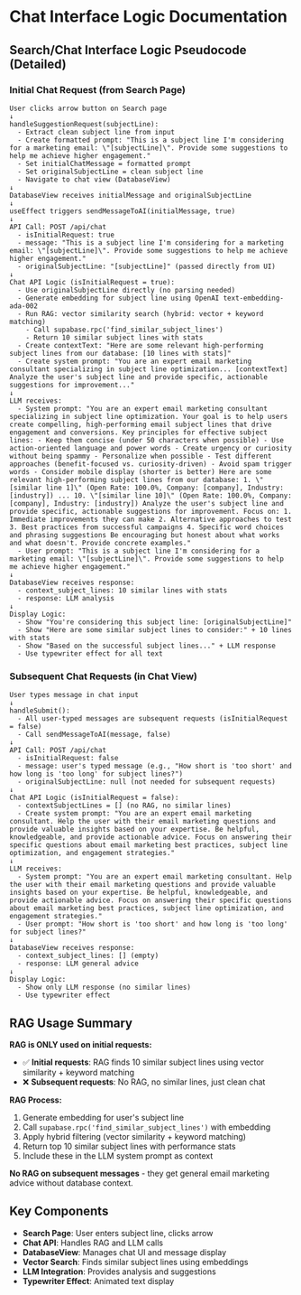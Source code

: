 # Chat Interface Logic Documentation

## **Search/Chat Interface Logic Pseudocode (Detailed)**

### **Initial Chat Request (from Search Page)**

```
User clicks arrow button on Search page
↓
handleSuggestionRequest(subjectLine):
  - Extract clean subject line from input
  - Create formatted prompt: "This is a subject line I'm considering for a marketing email: \"[subjectLine]\". Provide some suggestions to help me achieve higher engagement."
  - Set initialChatMessage = formatted prompt
  - Set originalSubjectLine = clean subject line
  - Navigate to chat view (DatabaseView)
↓
DatabaseView receives initialMessage and originalSubjectLine
↓
useEffect triggers sendMessageToAI(initialMessage, true)
↓
API Call: POST /api/chat
  - isInitialRequest: true
  - message: "This is a subject line I'm considering for a marketing email: \"[subjectLine]\". Provide some suggestions to help me achieve higher engagement."
  - originalSubjectLine: "[subjectLine]" (passed directly from UI)
↓
Chat API Logic (isInitialRequest = true):
  - Use originalSubjectLine directly (no parsing needed)
  - Generate embedding for subject line using OpenAI text-embedding-ada-002
  - Run RAG: vector similarity search (hybrid: vector + keyword matching)
    - Call supabase.rpc('find_similar_subject_lines')
    - Return 10 similar subject lines with stats
  - Create contextText: "Here are some relevant high-performing subject lines from our database: [10 lines with stats]"
  - Create system prompt: "You are an expert email marketing consultant specializing in subject line optimization... [contextText] Analyze the user's subject line and provide specific, actionable suggestions for improvement..."
↓
LLM receives:
  - System prompt: "You are an expert email marketing consultant specializing in subject line optimization. Your goal is to help users create compelling, high-performing email subject lines that drive engagement and conversions. Key principles for effective subject lines: - Keep them concise (under 50 characters when possible) - Use action-oriented language and power words - Create urgency or curiosity without being spammy - Personalize when possible - Test different approaches (benefit-focused vs. curiosity-driven) - Avoid spam trigger words - Consider mobile display (shorter is better) Here are some relevant high-performing subject lines from our database: 1. \"[similar line 1]\" (Open Rate: 100.0%, Company: [company], Industry: [industry]) ... 10. \"[similar line 10]\" (Open Rate: 100.0%, Company: [company], Industry: [industry]) Analyze the user's subject line and provide specific, actionable suggestions for improvement. Focus on: 1. Immediate improvements they can make 2. Alternative approaches to test 3. Best practices from successful campaigns 4. Specific word choices and phrasing suggestions Be encouraging but honest about what works and what doesn't. Provide concrete examples."
  - User prompt: "This is a subject line I'm considering for a marketing email: \"[subjectLine]\". Provide some suggestions to help me achieve higher engagement."
↓
DatabaseView receives response:
  - context_subject_lines: 10 similar lines with stats
  - response: LLM analysis
↓
Display Logic:
  - Show "You're considering this subject line: [originalSubjectLine]"
  - Show "Here are some similar subject lines to consider:" + 10 lines with stats
  - Show "Based on the successful subject lines..." + LLM response
  - Use typewriter effect for all text
```

### **Subsequent Chat Requests (in Chat View)**

```
User types message in chat input
↓
handleSubmit():
  - All user-typed messages are subsequent requests (isInitialRequest = false)
  - Call sendMessageToAI(message, false)
↓
API Call: POST /api/chat
  - isInitialRequest: false
  - message: user's typed message (e.g., "How short is 'too short' and how long is 'too long' for subject lines?")
  - originalSubjectLine: null (not needed for subsequent requests)
↓
Chat API Logic (isInitialRequest = false):
  - contextSubjectLines = [] (no RAG, no similar lines)
  - Create system prompt: "You are an expert email marketing consultant. Help the user with their email marketing questions and provide valuable insights based on your expertise. Be helpful, knowledgeable, and provide actionable advice. Focus on answering their specific questions about email marketing best practices, subject line optimization, and engagement strategies."
↓
LLM receives:
  - System prompt: "You are an expert email marketing consultant. Help the user with their email marketing questions and provide valuable insights based on your expertise. Be helpful, knowledgeable, and provide actionable advice. Focus on answering their specific questions about email marketing best practices, subject line optimization, and engagement strategies."
  - User prompt: "How short is 'too short' and how long is 'too long' for subject lines?"
↓
DatabaseView receives response:
  - context_subject_lines: [] (empty)
  - response: LLM general advice
↓
Display Logic:
  - Show only LLM response (no similar lines)
  - Use typewriter effect
```

## **RAG Usage Summary**

**RAG is ONLY used on initial requests:**
- ✅ **Initial requests**: RAG finds 10 similar subject lines using vector similarity + keyword matching
- ❌ **Subsequent requests**: No RAG, no similar lines, just clean chat

**RAG Process:**
1. Generate embedding for user's subject line
2. Call `supabase.rpc('find_similar_subject_lines')` with embedding
3. Apply hybrid filtering (vector similarity + keyword matching)
4. Return top 10 similar subject lines with performance stats
5. Include these in the LLM system prompt as context

**No RAG on subsequent messages** - they get general email marketing advice without database context.

## **Key Components**

- **Search Page**: User enters subject line, clicks arrow
- **Chat API**: Handles RAG and LLM calls
- **DatabaseView**: Manages chat UI and message display
- **Vector Search**: Finds similar subject lines using embeddings
- **LLM Integration**: Provides analysis and suggestions
- **Typewriter Effect**: Animated text display
